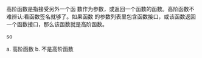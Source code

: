 高阶函数是指接受另外一个函 数作为参数，或返回一个函数的函数。高阶函数不难辨认:看函数签名就够了。如果函数 的参数列表里包含函数接口，或该函数返回一个函数接口，那么该函数就是高阶函数。

so

a. 高阶函数
b. 不是高阶函数